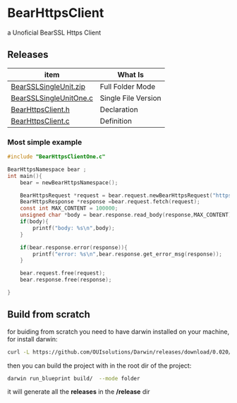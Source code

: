 # BearHttpsClient
a Unoficial BearSSL Https Client


## Releases

| item          | What Is |
|-------        |-----------|
| [BearSSLSingleUnit.zip](https://github.com/OUIsolutions/BearHttpsClient/releases/download/0.0.5/BearHttpsClient.zip)| Full Folder Mode  |
| [BearSSLSingleUnitOne.c](https://github.com/OUIsolutions/BearHttpsClient/releases/download/0.0.5/BearHttpsClientOne.c)| Single File Version|
| [BearHttpsClient.h](https://github.com/OUIsolutions/BearHttpsClient/releases/download/0.0.5/BearHttpsClient.h)|Declaration |
| [BearHttpsClient.c](https://github.com/OUIsolutions/BearHttpsClient/releases/download/0.0.5/BearHttpsClient.c)|Definition |


### Most simple example
```c
#include "BearHttpsClientOne.c"

BearHttpsNamespace bear ;
int main(){
    bear = newBearHttpsNamespace();

    BearHttpsRequest *request = bear.request.newBearHttpsRequest("https://google.com");
    BearHttpsResponse *response =bear.request.fetch(request);
    const int MAX_CONTENT = 100000;
    unsigned char *body = bear.response.read_body(response,MAX_CONTENT);
    if(body){
        printf("body: %s\n",body);
    }

    if(bear.response.error(response)){
        printf("error: %s\n",bear.response.get_error_msg(response));
    }

    bear.request.free(request);
    bear.response.free(response);

}


```


## Build from scratch
for buiding from scratch you need to have darwin installed on your machine, for install darwin: 
```bash
curl -L https://github.com/OUIsolutions/Darwin/releases/download/0.020/darwin.out -o darwin.out && chmod +x darwin.out &&  sudo  mv darwin.out /usr/bin/darwin
```
then you can build the project with in the root dir of the project:
```bash
darwin run_blueprint build/  --mode folder
``` 
it will generate all the **releases** in the **/release** dir 

